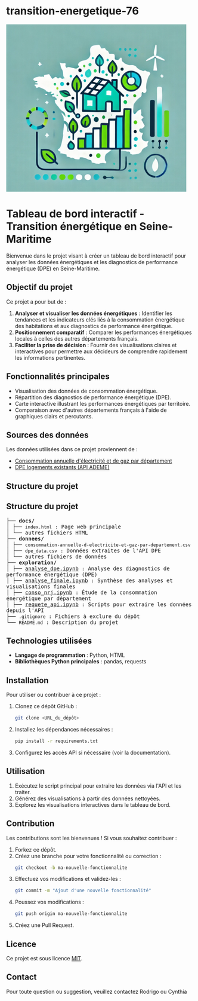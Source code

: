 # transition-energetique-76

![Project Logo](donnees/DPE76.png)

# Tableau de bord interactif - Transition énergétique en Seine-Maritime

Bienvenue dans le projet visant à créer un tableau de bord interactif pour analyser les données énergétiques et les diagnostics de performance énergétique (DPE) en Seine-Maritime.

## Objectif du projet

Ce projet a pour but de :

1. **Analyser et visualiser les données énergétiques** : Identifier les tendances et les indicateurs clés liés à la consommation énergétique des habitations et aux diagnostics de performance énergétique.
2. **Positionnement comparatif** : Comparer les performances énergétiques locales à celles des autres départements français.
3. **Faciliter la prise de décision** : Fournir des visualisations claires et interactives pour permettre aux décideurs de comprendre rapidement les informations pertinentes.

## Fonctionnalités principales

- Visualisation des données de consommation énergétique.
- Répartition des diagnostics de performance énergétique (DPE).
- Carte interactive illustrant les performances énergétiques par territoire.
- Comparaison avec d'autres départements français à l'aide de graphiques clairs et percutants.

## Sources des données

Les données utilisées dans ce projet proviennent de :

- [Consommation annuelle d'électricité et de gaz par département](https://www.data.gouv.fr/)
- [DPE logements existants (API ADEME)](https://data.ademe.fr/)

## Structure du projet

## Structure du projet

<div style="font-family: monospace;">
├── <b>docs/</b><br>
│   ├── <code>index.html</code> : Page web principale<br>
│   └── autres fichiers HTML<br>
├── <b>donnees/</b><br>
│   ├── <code>consommation-annuelle-d-electricite-et-gaz-par-departement.csv</code><br>
│   ├── <code>dpe_data.csv</code> : Données extraites de l'API DPE<br>
│   └── autres fichiers de données<br>
├── <b>exploration/</b><br>
│   ├── <a href="https://github.com/hawdgeal/transition-energetique-76/blob/main/exploration/analyse_dpe.ipynb">analyse_dpe.ipynb</a> : Analyse des diagnostics de performance énergétique (DPE)<br>
│   ├── <a href="https://github.com/hawdgeal/transition-energetique-76/blob/main/exploration/analyse_finale.ipynb">analyse_finale.ipynb</a> : Synthèse des analyses et visualisations finales<br>
│   ├── <a href="https://github.com/hawdgeal/transition-energetique-76/blob/main/exploration/conso_nrj.ipynb">conso_nrj.ipynb</a> : Étude de la consommation énergétique par département<br>
│   ├── <a href="https://github.com/hawdgeal/transition-energetique-76/blob/main/exploration/requete_api.ipynb">requete_api.ipynb</a> : Scripts pour extraire les données depuis l'API<br>
├── <code>.gitignore</code> : Fichiers à exclure du dépôt<br>
└── <code>README.md</code> : Description du projet
</div>

## Technologies utilisées

- **Langage de programmation** : Python, HTML
- **Bibliothèques Python principales** : pandas, requests

## Installation

Pour utiliser ou contribuer à ce projet :

1. Clonez ce dépôt GitHub :

   ```bash
   git clone <URL_du_dépôt>
   ```
2. Installez les dépendances nécessaires :

   ```bash
   pip install -r requirements.txt
   ```
3. Configurez les accès API si nécessaire (voir la documentation).

## Utilisation

1. Exécutez le script principal pour extraire les données via l'API et les traiter.
2. Générez des visualisations à partir des données nettoyées.
3. Explorez les visualisations interactives dans le tableau de bord.

## Contribution

Les contributions sont les bienvenues ! Si vous souhaitez contribuer :

1. Forkez ce dépôt.
2. Créez une branche pour votre fonctionnalité ou correction :
   ```bash
   git checkout -b ma-nouvelle-fonctionnalite
   ```
3. Effectuez vos modifications et validez-les :
   ```bash
   git commit -m "Ajout d'une nouvelle fonctionnalité"
   ```
4. Poussez vos modifications :
   ```bash
   git push origin ma-nouvelle-fonctionnalite
   ```
5. Créez une Pull Request.

## Licence

Ce projet est sous licence [MIT](LICENSE).

## Contact

Pour toute question ou suggestion, veuillez contactez Rodrigo ou Cynthia
